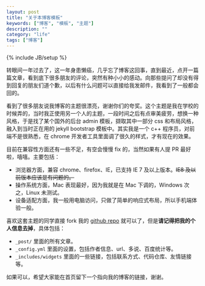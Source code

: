 ```yaml
---
layout: post
title: "关于本博客模板"
keywords: ["博客", "模板", "主题"]
description: ""
category: "life"
tags: ["博客"]
---
```

{% include JB/setup %}

转眼间一年过去了，这一年身患懒癌，几乎忘了博客这回事，直到最近，点开一篇篇文章，看到底下很多朋友的评论，突然有种小小的感动。向那些提问了却没有得到回复的朋友们道个歉，以后有什么问题可以直接给我发邮件，我看到了一般都会回的。

看到了很多朋友说我博客的主题很漂亮，谢谢你们的夸奖。这个主题是我在学校的时候弄的，当时我正使用另一个人的主题，一段时间之后有点审美疲劳，想换一种风格，于是找了某个国外的后台 admin 模板，撷取其中一部分 css 和布局风格，融入到当时正在用的 jekyll bootstrap 模板中。其实我是一个 c++ 程序员，对前端不是很熟悉，在 chrome 开发者工具里面调了很久的样式，才有现在的效果。

目前在兼容性方面还有一些不足，有空会慢慢 fix 的，当然如果有人提 PR 最好啦，嘻嘻。主要包括：

* 浏览器方面，兼容 chrome、firefox、IE，已支持 IE 7 及以上版本。<del>IE8 及以前版本应该是有问题的。</del>
* 操作系统方面，Mac 表现最好，因为我就是在 Mac 下调的，Windows 次之，Linux 未测试。
* 设备适配方面，我一般用电脑访问，只做了简单的响应式布局，所以手机端体验一般。

喜欢这套主题的同学直接 fork 我的 [github repo](http://github.com/liberize/liberize.github.com) 就可以了，但是**请记得把我的个人信息去掉**，具体包括：

* `_post/` 里面的所有文章。
* `_config.yml` 里面的设置，包括作者信息、url、多说、百度统计等。
* `_includes/widgets` 里面的一些链接，包括联系方式、代码仓库、友情链接等。

如果可以，希望大家能在首页留下一个指向我的博客的链接，谢谢。
